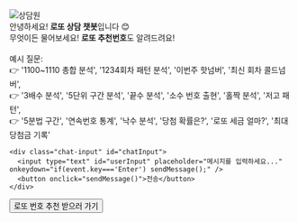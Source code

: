 <!DOCTYPE html>
<html lang="ko">

<head>
  <meta charset="UTF-8" />
  <meta name="viewport" content="width=device-width, initial-scale=1.0" />
  <title>로또 상담 챗봇</title>

  <!-- ✅ 외부 CSS 연결 -->
  <link rel="stylesheet" href="style.css">

  <!-- ✅ SheetJS (엑셀 파일 읽기용) -->
  <script src="https://cdnjs.cloudflare.com/ajax/libs/xlsx/0.18.5/xlsx.full.min.js"></script>

</head>

<body>

  <div class="chat-container">
    <div class="chat-box" id="chatBox">
      <div class="message bot">
        <div class="avatar"><img src="https://i.imgur.com/dBa600u.png" alt="상담원" /></div>
        <div class="bubble">
          안녕하세요! <strong class="highlight">로또 상담 챗봇</strong>입니다 😊<br>
          무엇이든 물어보세요! <strong class="highlight-red">로또 추천번호</strong>도 알려드려요!<br><br>
          예시 질문:<br>
          👉 '1100~1110 총합 분석', '1234회차 패턴 분석', '이번주 핫넘버', '최신 회차 콜드넘버',<br>
          👉 '3배수 분석', '5단위 구간 분석', '끝수 분석', '소수 번호 출현', '홀짝 분석', '저고 패턴',<br>
          👉 '5분법 구간', '연속번호 통계', '낙수 분석', '당첨 확률은?', '로또 세금 얼마?', '최대 당첨금 기록'
                  </div>
      </div>
    </div>

    <div class="chat-input" id="chatInput">
      <input type="text" id="userInput" placeholder="메시지를 입력하세요..." onkeydown="if(event.key==='Enter') sendMessage();" />
      <button onclick="sendMessage()">전송</button>
    </div>
  </div>

  <div class="center-button" id="landingButton">
    <button onclick="location.href='./landing.html'">로또 번호 추천 받으러 가기</button>
  </div>

  <!-- ✅ 외부 JS 연결 -->
  <script src="script.js"></script>

</body>

</html>
